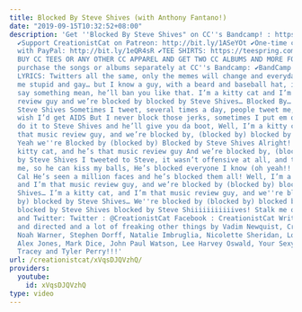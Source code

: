 ```yaml
---
title: Blocked By Steve Shives (with Anthony Fantano!)
date: "2019-09-15T10:32:52+08:00"
description: 'Get ''Blocked By Steve Shives" on CC''s Bandcamp! : https://creationistcat.bandcamp.com/track/blocked-by-steve-shives
  ✔Support CreationistCat on Patreon: http://bit.ly/1ASeYOt ✔One-time contribution
  with PayPal: http://bit.ly/1eQR4sR ✔TEE SHIRTS: https://teespring.com/stores/creationist-cat
  BUY CC TEES OR ANY OTHER CC APPAREL AND GET TWO CC ALBUMS AND MORE FOR FREE! Or
  purchase the songs or albums separately at CC''s Bandcamp: ✔BandCamp! https://creationistcat.bandcamp.com/album/creationist-cat-presents-an-alt-right-christmas
  LYRICS: Twitters all the same, only the memes will change and everyday, jerks call
  me stupid and gay… but I know a guy, with a beard and baseball hat, if you if you
  say something mean, he’ll ban you like that. I’m a kitty cat and I’m that music
  review guy and we’re blocked by blocked by Steve Shives… Blocked By… Blocked By
  Steve Shives Sometimes I tweet, several times a day, people tweet me, that they
  wish I’d get AIDS But I never block those jerks, sometimes I put em on mute, But
  do it to Steve Shives and he’ll give you da boot, Well, I’m a kitty cat, and I’m
  that music review guy, and we’re blocked by, (blocked by) blocked by Steve Shives…
  Yeah we''re Blocked by (blocked by) Blocked by Steve Shives Alright! Well he’s a
  kitty cat, and he’s that music review guy And we’re blocked by, (blocked by) blocked
  by Steve Shives I tweeted to Steve, it wasn’t offensive at all, and then he blocked
  me, so he can kiss my balls, He’s blocked everyone I know (oh yeah!!!) even my roommate
  Cal He’s seen a million faces and he’s blocked them all! Well, I’m a kitty cat,
  and I’m that music review guy, and we’re blocked by (blocked by) blocked by Steve
  Shives… I’m a kitty cat, and I’m that music review guy, and we''re blocked by (blocked
  by) blocked by Steve Shives… We''re blocked by (blocked by) blocked by Steve Shives
  blocked by Steve Shives blocked by Steve Shiiiiiiiiiiives! Stalk me on Facebook
  and Twitter: Twitter : @CreationistCat Facebook : CreationistCat Written, produced
  and directed and a lot of freaking other things by Vadim Newquist, Creationist Cat,
  Noah Warner, Stephen Dorff, Natalie Imbruglia, Nicolette Sheridan, Lorenzo Llamas,
  Alex Jones, Mark Dice, John Paul Watson, Lee Harvey Oswald, Your Sexy Mom, Devon
  Tracey and Tyler Perry!!!'
url: /creationistcat/xVqsDJQVzhQ/
providers:
  youtube:
    id: xVqsDJQVzhQ
type: video
---
```


